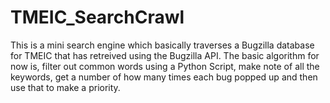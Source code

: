 # TMEIC_SearchCrawl
This is a mini search engine which basically traverses a Bugzilla database for TMEIC that has retreived using the Bugzilla API.
The basic algorithm for now is, filter out common words using a Python Script, make note of all the keywords, get a number of how many
times each bug popped up and then use that to make a priority.
